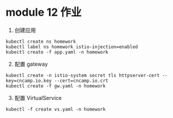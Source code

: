 
# module 12 作业


1. 创建应用

```shell
kubectl create ns homework
kubectl label ns homework istio-injection=enabled
kubectl create -f app.yaml -n homework
```

2. 配置 gateway

```shell
kubectl create -n istio-system secret tls httpserver-cert --key=cncamp.io.key --cert=cncamp.io.crt
kubectl create -f gw.yaml -n homework
```

3. 配置 VirtualService

```shell
kubectl -f create vs.yaml -n homework
```
